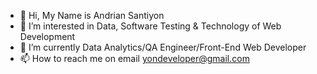 - 👋 Hi, My Name is Andrian Santiyon
- 👀 I’m interested in Data, Software Testing & Technology of Web Development
- 🌱 I’m currently Data Analytics/QA Engineer/Front-End Web Developer
- 📫 How to reach me on email yondeveloper@gmail.com

<!---
labsan/labsan is a ✨ special ✨ repository because its `README.md` (this file) appears on your GitHub profile.
You can click the Preview link to take a look at your changes.
--->
